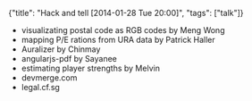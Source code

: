 {"title": "Hack and tell [2014-01-28 Tue 20:00]", "tags": ["talk"]}
 * visualizating postal code as RGB codes by Meng Wong
 * mapping P/E rations from URA data by Patrick Haller
 * Auralizer by Chinmay
 * angularjs-pdf by Sayanee
 * estimating player strengths by Melvin
 * devmerge.com
 * legal.cf.sg
